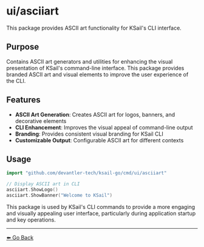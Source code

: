 # ui/asciiart

This package provides ASCII art functionality for KSail's CLI interface.

## Purpose

Contains ASCII art generators and utilities for enhancing the visual presentation of KSail's command-line interface. This package provides branded ASCII art and visual elements to improve the user experience of the CLI.

## Features

- **ASCII Art Generation**: Creates ASCII art for logos, banners, and decorative elements
- **CLI Enhancement**: Improves the visual appeal of command-line output
- **Branding**: Provides consistent visual branding for KSail CLI
- **Customizable Output**: Configurable ASCII art for different contexts

## Usage

```go
import "github.com/devantler-tech/ksail-go/cmd/ui/asciiart"

// Display ASCII art in CLI
asciiart.ShowLogo()
asciiart.ShowBanner("Welcome to KSail")
```

This package is used by KSail's CLI commands to provide a more engaging and visually appealing user interface, particularly during application startup and key operations.

---

[⬅️ Go Back](../README.md)